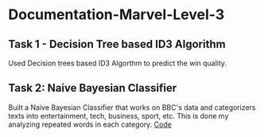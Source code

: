 # Documentation-Marvel-Level-3
## Task 1 - Decision Tree based ID3 Algorithm
Used Decision trees based ID3 Algorthm to predict the win quality. 

## Task 2: Naive Bayesian Classifier
Built a  Naive Bayesian Classifier that works on BBC's data and categorizers texts into entertainment, tech, business, sport, etc. This is done my analyzing repeated words in each category.
[Code](https://github.com/vvvvvvss/Naive-bayes/tree/main)
